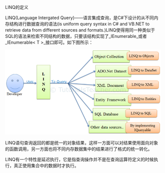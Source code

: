 LINQ的定义

LINQ\(Language Intergated Query\)——语言集成查询，是C\#下设计的从不同内存结构进行数据查询的语法\(is uniform query syntax in C\# and VB.NET to retrieve data from different sources and formats.\)LINQ使得用同一种类似于SQL的语法来检索不同结构的数据，只要该结构实现了_IEnumerable_或者_IEnumerable&lt; T &gt;_接口即可。如下图所示：

![](/assets/linq-usage.png)

LINQ语句查询返回的都是统一的对象结果，这样一方面可以对结果使用面向对象的函数调用，另一方面也将不同内存数据集中的结果进行了格式的统一转化。

LINQ有一个特性是延迟执行，它是指查询操作并不是在查询运算符定义的时候执行，真正使用集合中的数据时才执行。

